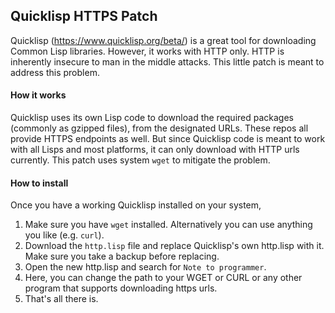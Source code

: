 ## Quicklisp HTTPS Patch

Quicklisp (https://www.quicklisp.org/beta/) is a great tool for downloading Common Lisp libraries. However, it works with HTTP only. HTTP is inherently insecure to man in the middle attacks. This little patch is meant to address this problem.

#### How it works
Quicklisp uses its own Lisp code to download the required packages (commonly as gzipped files), from the designated URLs. These repos all provide HTTPS endpoints as well. But since Quicklisp code is meant to work with all Lisps and most platforms, it can only
download with HTTP urls currently. This patch uses system `wget` to mitigate the problem.

#### How to install
Once you have a working Quicklisp installed on your system,
1. Make sure you have `wget` installed. Alternatively you can use anything you like (e.g. `curl`).
2. Download the `http.lisp` file and replace Quicklisp's own http.lisp with it. Make sure you take a backup before replacing.
3. Open the new http.lisp and search for `Note to programmer`.
4. Here, you can change the path to your WGET or CURL or any other program that supports downloading https urls.
5. That's all there is.

